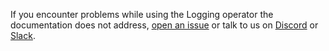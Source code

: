 If you encounter problems while using the Logging operator the documentation does not address, [open an issue](https://github.com/kube-logging/logging-operator/issues) or talk to us on [Discord](https://discord.gg/9ACY4RDsYN) or [Slack](https://emergingtechcommunity.slack.com/).
